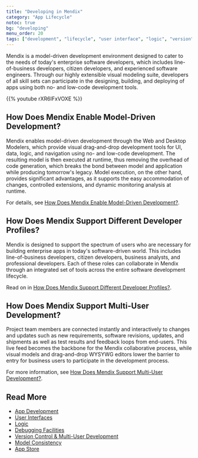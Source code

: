 ```yaml
---
title: "Developing in Mendix"
category: "App Lifecycle"
notoc: true
bg: "developing"
menu_order: 20
tags: ["development", "lifecycle", "user interface", "logic", "version", "app store"]
---
```


Mendix is a model-driven development environment designed to cater to the needs of today's enterprise software developers, which includes line-of-business developers, citizen developers, and experienced software engineers. Through our highly extensible visual modeling suite, developers of all skill sets can participate in the designing, building, and deploying of apps using both no- and low-code development tools.

{{% youtube rXR6IFxVOXE %}}

## How Does Mendix Enable Model-Driven Development?

Mendix enables model-driven development through the Web and Desktop Modelers, which provide visual drag-and-drop development tools for UI, data, logic, and navigation using no- and low-code development. The resulting model is then executed at runtime, thus removing the overhead of code generation, which breaks the bond between model and application while producing tomorrow's legacy. Model execution, on the other hand, provides significant advantages, as it supports the easy accommodation of changes, controlled extensions, and dynamic monitoring analysis at runtime.  

For details, see [How Does Mendix Enable Model-Driven Development?](app-development#enable).

## How Does Mendix Support Different Developer Profiles?

Mendix is designed to support the spectrum of users who are necessary for building enterprise apps in today's software-driven world. This includes line-of-business developers, citizen developers, business analysts, and professional developers.  Each of these roles can collaborate in Mendix through an integrated set of tools across the entire software development lifecycle.

Read on in [How Does Mendix Support Different Developer Profiles?](app-development#developer-profiles).

## How Does Mendix Support Multi-User Development?

Project team members are connected instantly and interactively to changes and updates such as new requirements, software revisions, updates, and shipments as well as test results and feedback loops from end-users. This live feed becomes the backbone for the Mendix collaborative process, while visual models and drag-and-drop WYSYWG editors lower the barrier to entry for business users to participate in the development process.

For more information, see [How Does Mendix Support Multi-User Development?](version-control#multi-user).

## Read More

* [App Development](app-development)
* [User Interfaces](user-interfaces)
* [Logic](logic)
* [Debugging Facilities](debugging)
* [Version Control & Multi-User Development](version-control)
* [Model Consistency](model-consistency)
* [App Store](app-store)
